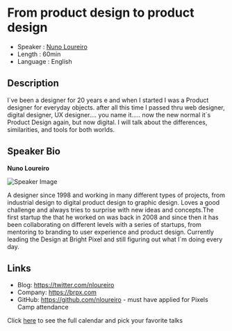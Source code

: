 From product design to product design
=========================

* Speaker   : [Nuno Loureiro](https://pixels.camp/nloureiro)
* Length    : 60min
* Language  : English

Description
-----------

I´ve been a designer for 20 years e and when I started I was a Product designer for everyday objects. after all this time I passed thru web designer, digital designer, UX designer.... you name it..... now the new normal it´s Product Design again, but now digital. 
I will talk about the differences,  similarities, and tools for both worlds.

Speaker Bio
-----------

**Nuno Loureiro**

![Speaker Image](https://avatars0.githubusercontent.com/u/1120748?v=4)

A designer since 1998 and working in many different types of projects, from industrial design to digital product design to graphic design. Loves a good challenge and always tries to surprise with new ideas and concepts.The first startup the that he worked on was back in 2008 and since then it has been collaborating on different levels with a series of startups, from mentoring to branding to user experience and product design. Currently leading the Design at Bright Pixel and still figuring out what I´m doing every day.

Links
-----

* Blog: https://twitter.com/nloureiro
* Company: https://brpx.com
* GitHub: https://github.com/nloureiro - must have applied for Pixels Camp attendance

Click [here][1] to see the full calendar and pick your favorite talks

[1]: https://pixels.camp/schedule/
